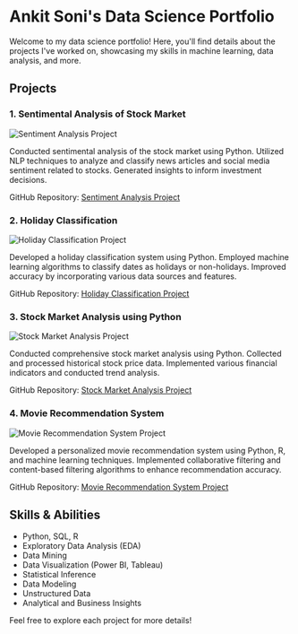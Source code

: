 # Ankit Soni's Data Science Portfolio

Welcome to my data science portfolio! Here, you'll find details about the projects I've worked on, showcasing my skills in machine learning, data analysis, and more.

## Projects

### 1. Sentimental Analysis of Stock Market
![Sentiment Analysis Project](images/sentiment_analysis.jpg)

Conducted sentimental analysis of the stock market using Python. Utilized NLP techniques to analyze and classify news articles and social media sentiment related to stocks. Generated insights to inform investment decisions.

GitHub Repository: [Sentiment Analysis Project](https://github.com/Ank-its/Sentimental-analysis-of-stock-market)

### 2. Holiday Classification
![Holiday Classification Project](images/holiday_classification.jpg)

Developed a holiday classification system using Python. Employed machine learning algorithms to classify dates as holidays or non-holidays. Improved accuracy by incorporating various data sources and features.

GitHub Repository: [Holiday Classification Project](https://github.com/Ank-its/Holiday-Classification-)

### 3. Stock Market Analysis using Python
![Stock Market Analysis Project](images/stock_market_analysis.jpg)

Conducted comprehensive stock market analysis using Python. Collected and processed historical stock price data. Implemented various financial indicators and conducted trend analysis.

GitHub Repository: [Stock Market Analysis Project](https://github.com/Ank-its/Stock-Market-Analysis-using-Python)

### 4. Movie Recommendation System
![Movie Recommendation System Project](images/movie_recommendation_system.jpg)

Developed a personalized movie recommendation system using Python, R, and machine learning techniques. Implemented collaborative filtering and content-based filtering algorithms to enhance recommendation accuracy.

GitHub Repository: [Movie Recommendation System Project](https://github.com/Ank-its/Movie-Recommendation-System)

## Skills & Abilities

- Python, SQL, R
- Exploratory Data Analysis (EDA)
- Data Mining
- Data Visualization (Power BI, Tableau)
- Statistical Inference
- Data Modeling
- Unstructured Data
- Analytical and Business Insights

Feel free to explore each project for more details!
